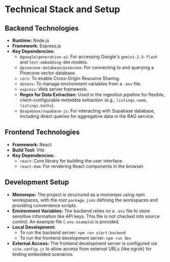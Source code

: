 # Technical Stack and Setup

## Backend Technologies
- **Runtime:** Node.js
- **Framework:** Express.js
- **Key Dependencies:**
  - `@google/generative-ai`: For accessing Google's `gemini-2.5-flash` and `text-embedding-004` models.
  - `@pinecone-database/pinecone`: For connecting to and querying a Pinecone vector database.
  - `cors`: To enable Cross-Origin Resource Sharing.
  - `dotenv`: To manage environment variables from a `.env` file.
  - `express`: Web server framework.
  - **Regex for Data Extraction:** Used in the ingestion pipeline for flexible, client-configurable metadata extraction (e.g., `listings.name`, `listings.baths`).
  - `@supabase/supabase-js`: For interacting with Supabase database, including direct queries for aggregative data in the RAG service.

## Frontend Technologies
- **Framework:** React
- **Build Tool:** Vite
- **Key Dependencies:**
  - `react`: Core library for building the user interface.
  - `react-dom`: For rendering React components in the browser.

## Development Setup
- **Monorepo:** The project is structured as a monorepo using npm workspaces, with the root `package.json` defining the workspaces and providing convenience scripts.
- **Environment Variables:** The backend relies on a `.env` file to store sensitive information like API keys. This file is not checked into source control. An example file (`.env.example`) is provided.
- **Local Development:**
  - To run the backend server: `npm run start:backend`
  - To run the frontend development server: `npm run dev`
- **External Access:** The frontend development server is configured via `vite.config.js` to allow access from external URLs (like ngrok) for testing embedded scenarios.